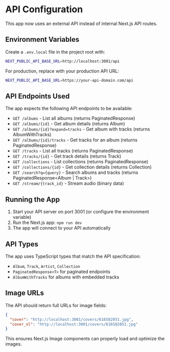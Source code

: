 # API Configuration

This app now uses an external API instead of internal Next.js API routes.

## Environment Variables

Create a `.env.local` file in the project root with:

```bash
NEXT_PUBLIC_API_BASE_URL=http://localhost:3001/api
```

For production, replace with your production API URL:

```bash
NEXT_PUBLIC_API_BASE_URL=https://your-api-domain.com/api
```

## API Endpoints Used

The app expects the following API endpoints to be available:

- `GET /albums` - List all albums (returns PaginatedResponse<Album>)
- `GET /albums/{id}` - Get album details (returns Album)
- `GET /albums/{id}?expand=tracks` - Get album with tracks (returns AlbumWithTracks)
- `GET /albums/{id}/tracks` - Get tracks for an album (returns PaginatedResponse<Track>)
- `GET /tracks` - List all tracks (returns PaginatedResponse<Track>)
- `GET /tracks/{id}` - Get track details (returns Track)
- `GET /collections` - List collections (returns PaginatedResponse<Collection>)
- `GET /collections/{id}` - Get collection details (returns Collection)
- `GET /search?q={query}` - Search albums and tracks (returns PaginatedResponse<Album | Track>)
- `GET /stream/{track_id}` - Stream audio (binary data)

## Running the App

1. Start your API server on port 3001 (or configure the environment variable)
2. Run the Next.js app: `npm run dev`
3. The app will connect to your API automatically

## API Types

The app uses TypeScript types that match the API specification:
- `Album`, `Track`, `Artist`, `Collection`
- `PaginatedResponse<T>` for paginated endpoints
- `AlbumWithTracks` for albums with embedded tracks

## Image URLs

The API should return full URLs for image fields:
```json
{
  "cover": "http://localhost:3001/covers/616582051.jpg",
  "cover_xl": "http://localhost:3001/covers/616582051.jpg"
}
```

This ensures Next.js Image components can properly load and optimize the images.